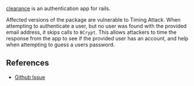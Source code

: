 [clearance](https://rubygems.org/gems/clearance) is an authentication app for rails.

Affected versions of the package are vulnerable to Timing Attack. When attempting to authenticate a user, but no user was found with the provided email address, it skips calls to `BCrypt`. This allows attackers to time the response from the app to see if the provided user has an account, and help when attempting to guess a users password.
## References
-   [Github Issue](https://github.com/thoughtbot/clearance/issues/636)